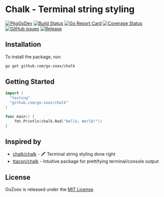 # Chalk - Terminal string styling

[![PkgGoDev](https://pkg.go.dev/badge/github.com/go-zoox/chalk)](https://pkg.go.dev/github.com/go-zoox/chalk)
[![Build Status](https://github.com/go-zoox/chalk/actions/workflows/ci.yml/badge.svg?branch=master)](https://github.com/go-zoox/chalk/actions/workflows/ci.yml)
[![Go Report Card](https://goreportcard.com/badge/github.com/go-zoox/chalk)](https://goreportcard.com/report/github.com/go-zoox/chalk)
[![Coverage Status](https://coveralls.io/repos/github/go-zoox/chalk/badge.svg?branch=master)](https://coveralls.io/github/go-zoox/chalk?branch=master)
[![GitHub issues](https://img.shields.io/github/issues/go-zoox/chalk.svg)](https://github.com/go-zoox/chalk/issues)
[![Release](https://img.shields.io/github/tag/go-zoox/chalk.svg?label=Release)](https://github.com/go-zoox/chalk/tags)

## Installation
To install the package, run:
```bash
go get github.com/go-zoox/chalk
```

## Getting Started

```go
import (
  "testing"
  "github.com/go-zoox/chalk"
)

func main() {
	fmt.Println(chalk.Red("Hello, World!"))
}
```

## Inspired by
* [chalk/chalk](https://github.com/chalk/chalk) - 🖍 Terminal string styling done right
* [ttacon/chalk](https://github.com/ttacon/chalk) - Intuitive package for prettifying terminal/console output

## License
GoZoox is released under the [MIT License](./LICENSE).
